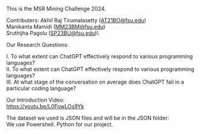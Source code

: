 This is the MSR Mining Challenge 2024.

Contributers:
Akhil Raj Tirumalasetty (AT21BO@fsu.edu)\
Manikanta Mamidi (MM23BM@fsu.edu)\
Sruthijha Pagolu (SP23BU@fsu.edu)\

Our Research Questions:

I.	    To what extent can ChatGPT effectively respond to various programming languages?\
II.     To what extent can ChatGPT effectively respond to various programming languages?\
III.	At what stage of the conversation on average does ChatGPT fail in a particular coding language?


Our Introduction Video:\
https://youtu.be/L0FowLOs9Yk

The dataset we used is JSON files and will be in the JSON folder:\
We use Powershell. Python for our project.


